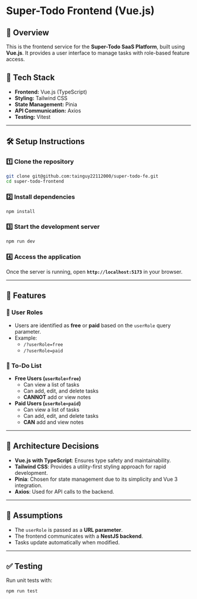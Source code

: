 # Super-Todo Frontend (Vue.js)

## 📌 Overview
This is the frontend service for the **Super-Todo SaaS Platform**, built using **Vue.js**. It provides a user interface to manage tasks with role-based feature access.

## 🚀 Tech Stack
- **Frontend:** Vue.js (TypeScript)
- **Styling:** Tailwind CSS
- **State Management:** Pinia
- **API Communication:** Axios
- **Testing:** Vitest

---
## 🛠️ Setup Instructions

### 1️⃣ Clone the repository
```bash
git clone git@github.com:tainguy22112000/super-todo-fe.git
cd super-todo-frontend
```

### 2️⃣ Install dependencies
```bash
npm install
```

### 3️⃣ Start the development server
```bash
npm run dev
```

### 4️⃣ Access the application
Once the server is running, open **`http://localhost:5173`** in your browser.

---
## 📜 Features

### 🔹 User Roles
- Users are identified as **free** or **paid** based on the `userRole` query parameter.
- Example:
  - `/?userRole=free`
  - `/?userRole=paid`

### 🔹 To-Do List
- **Free Users (`userRole=free`)**
  - Can view a list of tasks
  - Can add, edit, and delete tasks
  - **CANNOT** add or view notes
- **Paid Users (`userRole=paid`)**
  - Can view a list of tasks
  - Can add, edit, and delete tasks
  - **CAN** add and view notes

---
## 🎯 Architecture Decisions
- **Vue.js with TypeScript**: Ensures type safety and maintainability.
- **Tailwind CSS**: Provides a utility-first styling approach for rapid development.
- **Pinia**: Chosen for state management due to its simplicity and Vue 3 integration.
- **Axios**: Used for API calls to the backend.

---
## 📌 Assumptions
- The `userRole` is passed as a **URL parameter**.
- The frontend communicates with a **NestJS backend**.
- Tasks update automatically when modified.

---
## ✅ Testing
Run unit tests with:
```bash
npm run test
```